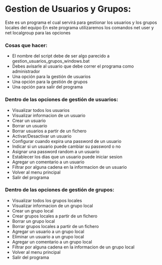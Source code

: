 # Gestion de Usuarios y Grupos:
Este es un programa el cual servirá para gestionar los usuarios y los grupos locales del equipo
En este programa utilizaremos los comandos net user y net localgroup para las opciones


### Cosas que hacer: 
- El nombre del script debe de ser algo parecido a gestion_usuarios_grupos_windows.bat
- Debes avisarle al usuario que debe correr el programa como administrador
- Una opción para la gestión de usuarios
- Una opción para la gestión de grupos
- Una opción para salir del programa

### Dentro de las opciones de gestión de usuarios:
- Visualizar todos los usuarios
- Visualizar informacion de un usuario
- Crear un usuario
- Borrar un usuario
- Borrar usuarios a partir de un fichero
- Activar/Desactivar un usuario
- Configurar cuando expira una password de un usuario
- Indicar si un usuario puede cambiar su password o no
- Asignar una password random a un usuario
- Establecer los dias que un usuario puede iniciar sesion
- Agregar un comentario a un usuario
- Filtrar por alguna cadena en la informacion de un usuario
- Volver al menu principal
- Salir del programa

### Dentro de las opciones de gestión de grupos:
- Visualizar todos los grupos locales
- Visualizar informacion de un grupo local
- Crear un grupo local
- Crear grupos locales a partir de un fichero
- Borrar un grupo local
- Borrar grupos locales a partir de un fichero
- Agregar un usuario a un grupo local
- Eliminar un usuario a un grupo local
- Agregar un comentario a un grupo local
- Filtrar por alguna cadena en la informacion de un grupo local
- Volver al menu principal
- Salir del programa
